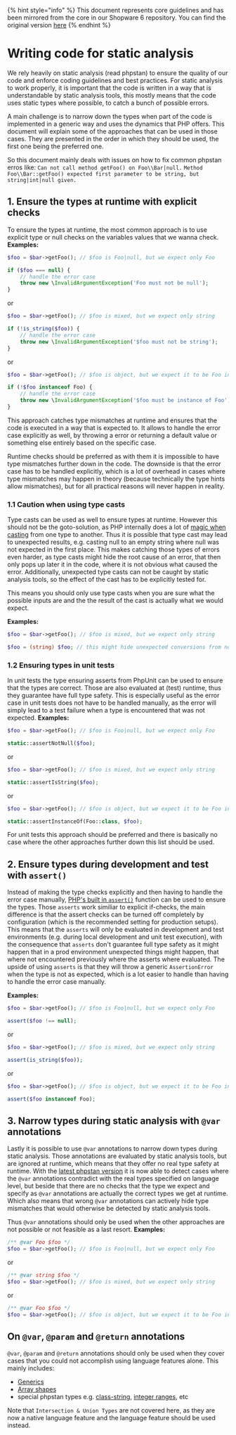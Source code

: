 

{% hint style="info" %}
This document represents core guidelines and has been mirrored from the core in our Shopware 6 repository.
You can find the original version [here](https://github.com/shopware/platform/blob/trunk/code/core/writing-code-for-static-analysis.md)
{% endhint %}

# Writing code for static analysis

We rely heavily on static analysis (read phpstan) to ensure the quality of our code and enforce coding guidelines and best practices.
For static analysis to work properly, it is important that the code is written in a way that is understandable by static analysis tools, this mostly means that the code uses static types where possible, to catch a bunch of possible errors.

A main challenge is to narrow down the types when part of the code is implemented in a generic way and uses the dynamics that PHP offers.
This document will explain some of the approaches that can be used in those cases. They are presented in the order in which they should be used, the first one being the preferred one.

So this document mainly deals with issues on how to fix common phpstan erros like:
`Can not call method getFoo() on Foo\\Bar|null.`
`Method Foo\\Bar::getFoo() expected first parameter to be string, but string|int|null given.`

## 1. Ensure the types at runtime with explicit checks

To ensure the types at runtime, the most common approach is to use explicit type or null checks on the variables values that we wanna check.
**Examples:**
```php
$foo = $bar->getFoo(); // $foo is Foo|null, but we expect only Foo

if ($foo === null) {
    // handle the error case
    throw new \InvalidArgumentException('Foo must not be null');
}
```
or 
```php
$foo = $bar->getFoo(); // $foo is mixed, but we expect only string

if (!is_string($foo)) {
    // handle the error case
    throw new \InvalidArgumentException('$foo must not be string');  
}
```
or
```php
$foo = $bar->getFoo(); // $foo is object, but we expect it to be Foo instance

if (!$foo instanceof Foo) {
    // handle the error case
    throw new \InvalidArgumentException('$foo must be instance of Foo');  
}
```

This approach catches type mismatches at runtime and ensures that the code is executed in a way that is expected to. It allows to handle the error case explicitly as well, by throwing a error or returning a default value or something else entirely based on the specific case.

Runtime checks should be preferred as with them it is impossible to have type mismatches further down in the code.
The downside is that the error case has to be handled explicitly, which is a lot of overhead in cases where type mismatches may happen in theory (because technically the type hints allow mismatches), but for all practical reasons will never happen in reality.

### 1.1 Caution when using type casts

Type casts can be used as well to ensure types at runtime. However this should not be the goto-solution, as PHP internally does a lot of [magic when casting](https://www.php.net/manual/en/language.types.type-juggling.php#language.types.typecasting) from one type to another.
Thus it is possible that type cast may lead to unexpected results, e.g. casting null to an empty string where null was not expected in the first place. This makes catching those types of errors even harder, as type casts might hide the root cause of an error, that then only pops up later it in the code, where it is not obvious what caused the error.
Additionally, unexpected type casts can not be caught by static analysis tools, so the effect of the cast has to be explicitly tested for.

This means you should only use type casts when you are sure what the possible inputs are and the the result of the cast is actually what we would expect.

**Examples:**
```php
$foo = $bar->getFoo(); // $foo is mixed, but we expect only string

$foo = (string) $foo; // this might hide unexpected conversions from non-string values to string
```

### 1.2 Ensuring types in unit tests

In unit tests the type ensuring asserts from PhpUnit can be used to ensure that the types are correct. Those are also evaluated at (test) runtime, thus they guarantee have full type safety. 
This is especially useful as the error case in unit tests does not have to be handled manually, as the error will simply lead to a test failure when a type is encountered that was not expected.
**Examples:**
```php
$foo = $bar->getFoo(); // $foo is Foo|null, but we expect only Foo

static::assertNotNull($foo);
```
or
```php
$foo = $bar->getFoo(); // $foo is mixed, but we expect only string

static::assertIsString($foo);
```
or
```php
$foo = $bar->getFoo(); // $foo is object, but we expect it to be Foo instance

static::assertInstanceOf(Foo::class, $foo);
```

For unit tests this approach should be preferred and there is basically no case where the other approaches further down this list should be used.

## 2. Ensure types during development and test with `assert()`

Instead of making the type checks explicitly and then having to handle the error case manually, [PHP's built in `assert()`](https://www.php.net/manual/en/function.assert.php) function can be used to ensure the types.
Those `asserts` work similiar to explicit if-checks, the main difference is that the assert checks can be turned off completely by configuration (which is the recommended setting for production setups).
This means that the `asserts` will only be evaluated in development and test environments (e.g. during local development and unit test execution), with the consequence that `asserts` don't guarantee full type safety as it might happen that in a prod environment unexpected things might happen, that where not encountered previously where the asserts where evaluated.
The upside of using `asserts` is that they will throw a generic `AssertionError` when the type is not as expected, which is a lot easier to handle than having to handle the error case manually.

**Examples:**
```php
$foo = $bar->getFoo(); // $foo is Foo|null, but we expect only Foo

assert($foo !== null);
```
or 
```php
$foo = $bar->getFoo(); // $foo is mixed, but we expect only string

assert(is_string($foo));
```
or
```php
$foo = $bar->getFoo(); // $foo is object, but we expect it to be Foo instance

assert($foo instanceof Foo);
```

## 3. Narrow types during static analysis with `@var` annotations

Lastly it is possible to use `@var` annotations to narrow down types during static analysis. 
Those annotations are evaluated by static analysis tools, but are ignored at runtime, which means that they offer no real type safety at runtime.
With the [latest phpstan version](https://phpstan.org/blog/phpstan-1-10-comes-with-lie-detector) it is now able to detect cases where the `@var` annotations contradict with the real types specified on language level, but beside that there are no checks that the type we expect and specify as `@var` annotations are actually the correct types we get at runtime.
Which also means that wrong `@var` annotations can actively hide type mismatches that would otherwise be detected by static analysis tools.

Thus `@var` annotations should only be used when the other approaches are not possible or not feasible as a last resort.
**Examples:**
```php
/** @var Foo $foo */
$foo = $bar->getFoo(); // $foo is Foo|null, but we expect only Foo
```
or 
```php
/** @var string $foo */
$foo = $bar->getFoo(); // $foo is mixed, but we expect only string
```
or
```php
/** @var Foo $foo */
$foo = $bar->getFoo(); // $foo is object, but we expect it to be Foo instance
```

## On `@var`, `@param` and `@return` annotations

`@var`, `@param` and `@return` annotations should only be used when they cover cases that you could not accomplish using language features alone.
This mainly includes:
* [Generics](https://phpstan.org/blog/generics-in-php-using-phpdocs)
* [Array shapes](https://phpstan.org/writing-php-code/phpdoc-types#array-shapes)
* special phpstan types e.g. [class-string](https://phpstan.org/writing-php-code/phpdoc-types#class-string), [integer ranges](https://phpstan.org/writing-php-code/phpdoc-types#integer-ranges), etc

Note that `Intersection & Union Types` are not covered here, as they are now a native language feature and the language feature should be used instead.
